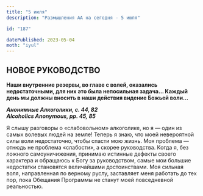 ```yaml
---
title: "5 июля"
description: "Размышления АА на сегодня - 5 июля"

id: "187"

datePublished: 2023-05-04
moth: "iyul"
---
```


## НОВОЕ РУКОВОДСТВО

**Наши внутренние резервы, во главе с волей, оказались недостаточными, для них
это была непосильная задача… Каждый день мы должны вносить в наши действия
видение Божьей воли…**

**_Анонимные Алкоголики, с. 44, 82  
Alcoholics Anonymous, pp. 45, 85_**

Я слышу разговоры о «слабовольном» алкоголике, но я — один из самых волевых
людей на земле! Теперь я знаю, что моей невероятной силы воли недостаточно,
чтобы спасти мою жизнь. Моя проблема — отнюдь не проблема «слабости», а скорее
руководства. Когда я, без ложного самоуничижения, принимаю истинные дефекты
своего характера и обращаюсь к Богу за руководством, самые мои большие
недостатки становятся величайшими достоинствами. Моя сильная воля,
направленная по верному руслу, заставляет меня работать до тех пор, пока
Обещания Программы не станут моей повседневной реальностью.
